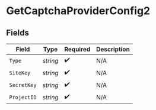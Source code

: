 # GetCaptchaProviderConfig2


## Fields

| Field              | Type               | Required           | Description        |
| ------------------ | ------------------ | ------------------ | ------------------ |
| `Type`             | *string*           | :heavy_check_mark: | N/A                |
| `SiteKey`          | *string*           | :heavy_check_mark: | N/A                |
| `SecretKey`        | *string*           | :heavy_check_mark: | N/A                |
| `ProjectID`        | *string*           | :heavy_check_mark: | N/A                |